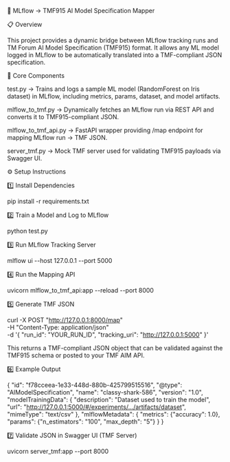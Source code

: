 🧠 MLflow → TMF915 AI Model Specification Mapper

📋 Overview

This project provides a dynamic bridge between MLflow tracking runs and TM Forum AI Model Specification (TMF915) format.
It allows any ML model logged in MLflow to be automatically translated into a TMF-compliant JSON specification.

🧩 Core Components

test.py  -> Trains and logs a sample ML model (RandomForest on Iris dataset) in MLflow, including metrics, params, dataset, and model artifacts.

mlflow_to_tmf.py  -> Dynamically fetches an MLflow run via REST API and converts it to TMF915-compliant JSON.

mlflow_to_tmf_api.py  -> FastAPI wrapper providing /map endpoint for mapping MLflow run → TMF JSON.

server_tmf.py  -> Mock TMF server used for validating TMF915 payloads via Swagger UI.

⚙️ Setup Instructions

1️⃣ Install Dependencies

pip install -r requirements.txt

2️⃣ Train a Model and Log to MLflow

python test.py

3️⃣ Run MLflow Tracking Server

mlflow ui --host 127.0.0.1 --port 5000

4️⃣ Run the Mapping API

uvicorn mlflow_to_tmf_api:app --reload --port 8000

5️⃣ Generate TMF JSON

curl -X POST "http://127.0.0.1:8000/map" \
     -H "Content-Type: application/json" \
     -d '{
           "run_id": "YOUR_RUN_ID",
           "tracking_uri": "http://127.0.0.1:5000"
         }'

This returns a TMF-compliant JSON object that can be validated against the TMF915 schema or posted to your TMF AIM API.

6️⃣ Example Output

{
  "id": "f78cceea-1e33-448d-880b-425799515516",
  "@type": "AIModelSpecification",
  "name": "classy-shark-586",
  "version": "1.0",
  "modelTrainingData": {
    "description": "Dataset used to train the model",
    "url": "http://127.0.0.1:5000/#/experiments/.../artifacts/dataset",
    "mimeType": "text/csv"
  },
  "mlflowMetadata": {
    "metrics": {"accuracy": 1.0},
    "params": {"n_estimators": "100", "max_depth": "5"}
  }
}


7️⃣ Validate JSON in Swagger UI (TMF Server)

uvicorn server_tmf:app --port 8000
